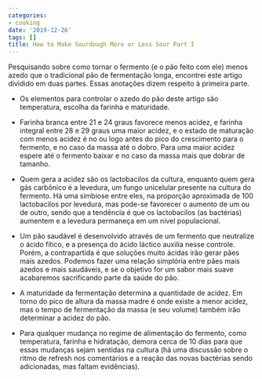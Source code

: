 ```yaml
---
categories:
- cooking
date: '2019-12-26'
tags: []
title: How to Make Sourdough More or Less Sour Part I
---
```


Pesquisando sobre como tornar o fermento (e o pão feito com ele) menos azedo que o tradicional pão de fermentação longa, encontrei este artigo dividido em duas partes. Essas anotações dizem respeito à primeira parte.

 - Os elementos para controlar o azedo do pão deste artigo são temperatura, escolha da farinha e maturidade.

 - Farinha branca entre 21 e 24 graus favorece menos acidez, e farinha integral entre 28 e 29 graus uma maior acidez, e o estado de maturação com menos acidez é no ou logo antes do pico do crescimento para o fermento, e no caso da massa até o dobro. Para uma maior acidez espere até o fermento baixar e no caso da massa mais que dobrar de tamanho.

 - Quem gera a acidez são os lactobacilos da cultura, enquanto quem gera gás carbônico é a levedura, um fungo unicelular presente na cultura do fermento. Há uma simbiose entre eles, na proporção aproximada de 100 lactobacilos por levedura, mas pode-se favorecer o aumento de um ou de outro, sendo que a tendência é que os lactobacilos (as bactérias) aumentem e a levedura permaneça em um nível populacional.

 - Um pão saudável é desenvolvido através de um fermento que neutralize o ácido fítico, e a presença do ácido láctico auxilia nesse controle. Porém, a contrapartida é que soluções muito ácidas irão gerar pães mais azedos. Podemos fazer uma relação simplória entre pães mais azedos e mais saudáveis, e se o objetivo for um sabor mais suave acabaremos sacrificando parte da saúde do pão.

 - A maturidade da fermentação determina a quantidade de acidez. Em torno do pico de altura da massa madre é onde existe a menor acidez, mas o tempo de fermentação da massa (e seu volume) também irão determinar a acidez do pão.

 - Para qualquer mudança no regime de alimentação do fermento, como temperatura, farinha e hidratação, demora cerca de 10 dias para que essas mudanças sejam sentidas na cultura (há uma discussão sobre o ritmo de refresh nos comentários e a reação das novas bactérias sendo adicionadas, mas faltam evidências).